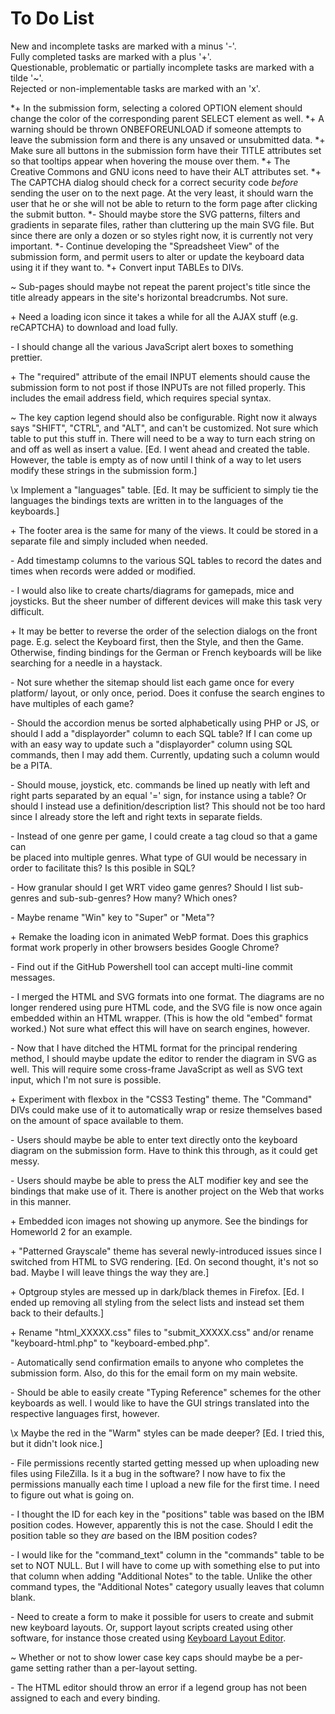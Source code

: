 # To Do List

New and incomplete tasks are marked with a minus '-'.<br>
Fully completed tasks are marked with a plus '+'.<br>
Questionable, problematic or partially incomplete tasks are marked with a tilde '~'.<br>
Rejected or non-implementable tasks are marked with an 'x'.<br>

*+ In the submission form, selecting a colored OPTION element should change the color of the corresponding parent SELECT element as well.
*+ A warning should be thrown ONBEFOREUNLOAD if someone attempts to leave the submission form and there is any unsaved or unsubmitted data.
*+ Make sure all buttons in the submission form have their TITLE attributes set so that tooltips appear when hovering the mouse over them.
*\+ The Creative Commons and GNU icons need to have their ALT attributes set.
*\+ The CAPTCHA dialog should check for a correct security code *before* sending the user on to the next page. At the very least, it should warn the user that he or she will not be able to return to the form page after clicking the submit button.
*\- Should maybe store the SVG patterns, filters and gradients in separate files, rather than cluttering up the main SVG file. But since there are only a dozen or so styles right now, it is currently not very important.
*\- Continue developing the "Spreadsheet View" of the submission form, and permit users to alter or update the keyboard data using it if they want to.
*\+ Convert input TABLEs to DIVs.

\~ Sub-pages should maybe not repeat the parent project's title since the title 
   already appears in the site's horizontal breadcrumbs. Not sure.

\+ Need a loading icon since it takes a while for all the AJAX stuff (e.g. 
   reCAPTCHA) to download and load fully.

\- I should change all the various JavaScript alert boxes to something prettier.

\+ The "required" attribute of the email INPUT elements should cause the 
   submission form to not post if those INPUTs are not filled properly. This 
   includes the email address field, which requires special syntax.

\~ The key caption legend should also be configurable. Right now it always says 
   "SHIFT", "CTRL", and "ALT", and can't be customized. Not sure which table to 
   put this stuff in. There will need to be a way to turn each string on and off 
   as well as insert a value. [Ed. I went ahead and created the table. However, 
   the table is empty as of now until I think of a way to let users modify these 
   strings in the submission form.]

\x Implement a "languages" table. [Ed. It may be sufficient to simply tie the 
   languages the bindings texts are written in to the languages of the 
   keyboards.]

\+ The footer area is the same for many of the views. It could be stored in a 
   separate file and simply included when needed.

\- Add timestamp columns to the various SQL tables to record the dates and times 
   when records were added or modified.

\- I would also like to create charts/diagrams for gamepads, mice and joysticks. 
   But the sheer number of different devices will make this task very difficult.

\+ It may be better to reverse the order of the selection dialogs on the front 
   page. E.g. select the Keyboard first, then the Style, and then the Game. 
   Otherwise, finding bindings for the German or French keyboards will be like 
   searching for a needle in a haystack.

\- Not sure whether the sitemap should list each game once for every platform/
   layout, or only once, period. Does it confuse the search engines to have 
   multiples of each game?

\- Should the accordion menus be sorted alphabetically using PHP or JS, or 
   should I add a "displayorder" column to each SQL table? If I can come up with 
   an easy way to update such a "displayorder" column using SQL commands, then I 
   may add them. Currently, updating such a column would be a PITA.
 
\- Should mouse, joystick, etc. commands be lined up neatly with left and right 
   parts separated by an equal '=' sign, for instance using a table? Or should I 
   instead use a definition/description list? This should not be too hard since 
   I already store the left and right texts in separate fields.

\- Instead of one genre per game, I could create a tag cloud so that a game can  
   be placed into multiple genres. What type of GUI would be necessary in order 
   to facilitate this? Is this posible in SQL?

\- How granular should I get WRT video game genres? Should I list sub-genres and 
   sub-sub-genres? How many? Which ones?

\- Maybe rename "Win" key to "Super" or "Meta"?

\+ Remake the loading icon in animated WebP format. Does this graphics format 
   work properly in other browsers besides Google Chrome?

\- Find out if the GitHub Powershell tool can accept multi-line commit messages.

\- I merged the HTML and SVG formats into one format. The diagrams are no longer 
   rendered using pure HTML code, and the SVG file is now once again embedded 
   within an HTML wrapper. (This is how the old "embed" format worked.) Not sure 
   what effect this will have on search engines, however.

\- Now that I have ditched the HTML format for the principal rendering method, I 
   should maybe update the editor to render the diagram in SVG as well. This 
   will require some cross-frame JavaScript as well as SVG text input, which I'm 
   not sure is possible.

\+ Experiment with flexbox in the "CSS3 Testing" theme. The "Command" DIVs could 
   make use of it to automatically wrap or resize themselves based on the amount 
   of space available to them.

\- Users should maybe be able to enter text directly onto the keyboard diagram 
   on the submission form. Have to think this through, as it could get messy.

\- Users should maybe be able to press the ALT modifier key and see the bindings 
   that make use of it. There is another project on the Web that works in this 
   manner.

\+ Embedded icon images not showing up anymore. See the bindings for Homeworld 2 
   for an example.

\+ "Patterned Grayscale" theme has several newly-introduced issues since I 
   switched from HTML to SVG rendering. [Ed. On second thought, it's not so bad. 
   Maybe I will leave things the way they are.]

\+ Optgroup styles are messed up in dark/black themes in Firefox. [Ed. I ended 
   up removing all styling from the select lists and instead set them back to 
   their defaults.]

\+ Rename "html_XXXXX.css" files to "submit_XXXXX.css" and/or rename 
   "keyboard-html.php" to "keyboard-embed.php".

\- Automatically send confirmation emails to anyone who completes the submission 
   form. Also, do this for the email form on my main website.

\- Should be able to easily create "Typing Reference" schemes for the other 
   keyboards as well. I would like to have the GUI strings translated into the 
   respective languages first, however.

\x Maybe the red in the "Warm" styles can be made deeper? [Ed. I tried this, but 
   it didn't look nice.]

\- File permissions recently started getting messed up when uploading new files 
   using FileZilla. Is it a bug in the software? I now have to fix the 
   permissions manually each time I upload a new file for the first time. I need 
   to figure out what is going on.

\- I thought the ID for each key in the "positions" table was based on the IBM 
   position codes. However, apparently this is not the case. Should I edit the 
   position table so they *are* based on the IBM position codes?

\- I would like for the "command_text" column in the "commands" table to be set 
   to NOT NULL. But I will have to come up with something else to put into that 
   column when adding "Additional Notes" to the table. Unlike the other command 
   types, the "Additional Notes" category usually leaves that column blank.

\- Need to create a form to make it possible for users to create and submit new 
   keyboard layouts. Or, support layout scripts created using other software, 
   for instance those created using 
   [Keyboard Layout Editor](http://www.keyboard-layout-editor.com/).

\~ Whether or not to show lower case key caps should maybe be a per-game setting 
   rather than a per-layout setting.

\- The HTML editor should throw an error if a legend group has not been assigned 
   to each and every binding.

